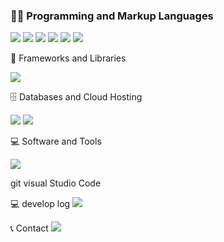 


###  👨‍💻 Programming and Markup Languages


<img src="https://img.shields.io/badge/php-777BB4?style=for-the-badge&logo=php&logoColor=white"> 
<img src="https://img.shields.io/badge/react-61DAFB?style=for-the-badge&logo=react&logoColor=white"> 
<img src="https://img.shields.io/badge/Java-007396?style=for-the-badge&logo=Java&logoColor=white"> 

<img src="https://img.shields.io/badge/html5-E34F26?style=flat-square&logo=html5&logoColor=white"> 
<img src="https://img.shields.io/badge/css-1572B6?style=flat-square&logo=css3&logoColor=white"> 
<img src="https://img.shields.io/badge/javascript-F7DF1E?style=flat-square&logo=javascript&logoColor=black"> 



🧰 Frameworks and Libraries

<img src="https://img.shields.io/badge/bootstrap-7952B3?style=flat-square&logo=bootstrap&logoColor=white">


🗄️ Databases and Cloud Hosting

<img src="https://img.shields.io/badge/mysql-4479A1?style=for-the-badge&logo=mysql&logoColor=white">  
<img src="https://img.shields.io/badge/javascript-F7DF1E?style=flat-square&logo=javascript&logoColor=black"> 


💻 Software and Tools

<img src="https://img.shields.io/badge/Andoid Studio-3DDC84?style=flat-square&logo=android studio&logoColor=white">

git visual Studio Code

💻 develop log
<a href="https://velog.io/@bi-sz">
<img src="https://img.shields.io/badge/Velog-20c997?style=for-the-badge&logo=velog&logoColor=white"> 
</a>


📞 Contact 
<a href="mailto:kwonbe99@gmail.com">
<img src="https://img.shields.io/badge/Gmail-EA4335?style=for-the-badge&logo=Gmail&logoColor=white"> 
</a>

